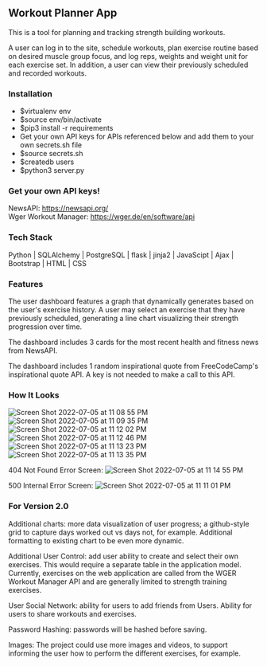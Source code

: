 ## Workout Planner App

This is a tool for planning and tracking strength building workouts. 

A user can log in to the site, schedule workouts, plan exercise routine based on desired muscle group focus, and log reps, weights and weight unit for each exercise set. In addition, a user can view their previously scheduled and recorded workouts. 

### Installation
<ul>
  <li>$virtualenv env</li>
  <li>$source env/bin/activate</li>
  <li>$pip3 install -r requirements</li>
  <li>Get your own API keys for APIs referenced below and add them to your own secrets.sh file</li>
  <li>$source secrets.sh</li>
  <li>$createdb users</li>
  <li>$python3 server.py</li>
</ul>

### Get your own API keys!
NewsAPI: https://newsapi.org/ <br>
Wger Workout Manager: https://wger.de/en/software/api

### Tech Stack
Python | 
SQLAlchemy | 
PostgreSQL |
flask |
jinja2 |
JavaScipt |
Ajax |
Bootstrap |
HTML |
CSS 

### Features
The user dashboard features a graph that dynamically generates based on the user's exercise history. A user may select an exercise that they have previously scheduled, generating a line chart visualizing their strength progression over time.

The dashboard includes 3 cards for the most recent health and fitness news from NewsAPI.

The dashboard includes 1 random inspirational quote from FreeCodeCamp's inspirational quote API. A key is not needed to make a call to this API.

### How It Looks

![Screen Shot 2022-07-05 at 11 08 55 PM](https://user-images.githubusercontent.com/62270422/177480895-d8030e42-d221-41a9-84fc-d6b7c55a9e91.png)
![Screen Shot 2022-07-05 at 11 09 35 PM](https://user-images.githubusercontent.com/62270422/177480927-e7b83bb9-a253-4c28-86f8-7a0083fd8987.png)
![Screen Shot 2022-07-05 at 11 12 02 PM](https://user-images.githubusercontent.com/62270422/177481139-cbe71ec0-2ab8-478f-9d72-412e3ca4f3b7.png)
![Screen Shot 2022-07-05 at 11 12 46 PM](https://user-images.githubusercontent.com/62270422/177481259-bb8673e3-decf-484c-bc6c-f657c633e102.png)
![Screen Shot 2022-07-05 at 11 13 23 PM](https://user-images.githubusercontent.com/62270422/177481354-bf3a331f-aebf-4367-8ea4-3d11e2a8b7b6.png)
![Screen Shot 2022-07-05 at 11 13 35 PM](https://user-images.githubusercontent.com/62270422/177481378-09f5f7fe-e952-485b-8058-f32d6fda7fc3.png)

404 Not Found Error Screen:
![Screen Shot 2022-07-05 at 11 14 55 PM](https://user-images.githubusercontent.com/62270422/177481588-32bde1a9-b2de-4615-803d-15320929c53c.png)

500 Internal Error Screen:
![Screen Shot 2022-07-05 at 11 11 01 PM](https://user-images.githubusercontent.com/62270422/177481022-ec8c1e1b-d13a-4c3e-a295-8484368b8684.png)


### For Version 2.0
Additional charts: more data visualization of user progress; a github-style grid to capture days worked out vs days not, for example. Additional formatting to existing chart to be even more dynamic. 

Additional User Control: add user ability to create and select their own exercises. This would require a separate table in the application model. Currently, exercises on the web application are called from the WGER Workout Manager API and are generally limited to strength training exercises. 

User Social Network: ability for users to add friends from Users. Ability for users to share workouts and exercises. 

Password Hashing: passwords will be hashed before saving. 

Images: The project could use more images and videos, to support informing the user how to perform the different exercises, for example.

